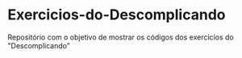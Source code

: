 # Exercicios-do-Descomplicando
Repositório com o objetivo de mostrar os códigos dos exercicíos do "Descomplicando"

